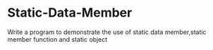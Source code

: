 # Static-Data-Member
Write a program to demonstrate the use of static  data member,static member function and static object
